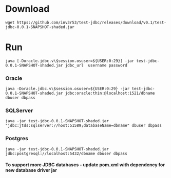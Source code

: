 # Download
```
wget https://github.com/inv3r53/test-jdbc/releases/download/v0.1/test-jdbc-0.0.1-SNAPSHOT-shaded.jar
```

# Run
```
java [-Doracle.jdbc.v\$session.osuser=${USER:0:29}] -jar test-jdbc-0.0.1-SNAPSHOT-shaded.jar jdbc_url  username password
```

### Oracle
```
java -Doracle.jdbc.v\$session.osuser=${USER:0:29} -jar test-jdbc-0.0.1-SNAPSHOT-shaded.jar jdbc:oracle:thin:@localhost:1521/dbname dbuser dbpass
```

### SQLServer
```
java -jar test-jdbc-0.0.1-SNAPSHOT-shaded.jar "jdbc:jtds:sqlserver://host:51589;databaseName=dbname" dbuser dbpass
```

### Postgres
```
java -jar test-jdbc-0.0.1-SNAPSHOT-shaded.jar jdbc:postgresql://localhost:5432/dbname dbuser dbpass
```

#### To support more JDBC databases - update pom.xml with dependency for new  database driver jar
